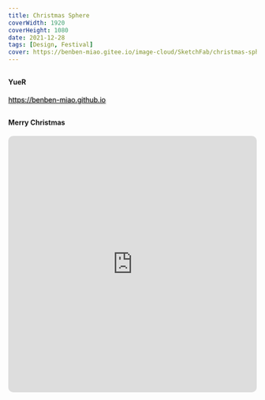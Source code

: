 ```yaml
---
title: Christmas Sphere
coverWidth: 1920
coverHeight: 1080
date: 2021-12-28
tags: [Design, Festival]
cover: https://benben-miao.gitee.io/image-cloud/SketchFab/christmas-sphere.png
---
```


<!-- <div style="background-color: #eeeeee; width: 120px; padding:5px 20px; border-radius: 3px;">Read More</div> -->
<!-- more -->

## 
#### YueR
<div class="card">
  <a href="https://benben-miao.github.io" style="text-shadow: 1px 1px 3px #888;">https://benben-miao.github.io</a>
</div>

## 
#### Merry Christmas

<div class="frame">
  <iframe frameborder="0" allowfullscreen mozallowfullscreen="true" webkitallowfullscreen="true" allow="fullscreen; autoplay; vr" 
  style="width: 100%; height: 520px; border-radius: 10px;" 
  src="https://sketchfab.com/models/ca3ec7c5643b4261886addbb490787fe/embed?autospin=1">
  </iframe>
</div>